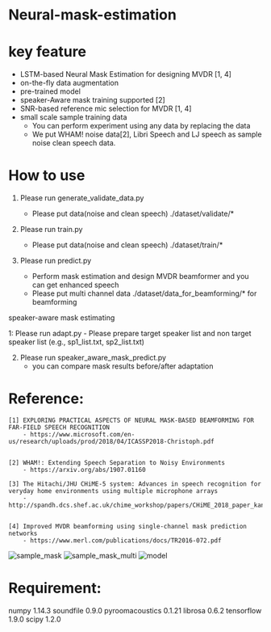 # Neural-mask-estimation

# key feature

- LSTM-based Neural Mask Estimation for designing MVDR [1, 4]
- on-the-fly data augmentation
- pre-trained model	
- speaker-Aware mask training supported [2]
- SNR-based reference mic selection for MVDR [1, 4]
- small scale sample training data 
	- You can perform experiment using any data by replacing the data
	- We put WHAM! noise data[2], Libri Speech and LJ speech as sample noise clean speech data.


# How to use

1. Please run generate_validate_data.py
	- Please put data(noise and clean speech) ./dataset/validate/*

2. Please run train.py
	- Please put data(noise and clean speech) ./dataset/train/*

3. Please run predict.py
	- Perform mask estimation and design MVDR beamformer and you can get enhanced speech
	- Please put multi channel data ./dataset/data_for_beamforming/* for beamforming

speaker-aware mask estimating

1: Please run adapt.py
	- Please prepare target speaker list and non target speaker list (e.g., sp1_list.txt, sp2_list.txt)

2. Please run speaker_aware_mask_predict.py
	- you can compare mask results before/after adaptation 
		
# Reference:

	[1] EXPLORING PRACTICAL ASPECTS OF NEURAL MASK-BASED BEAMFORMING FOR FAR-FIELD SPEECH RECOGNITION
		- https://www.microsoft.com/en-us/research/uploads/prod/2018/04/ICASSP2018-Christoph.pdf


	[2] WHAM!: Extending Speech Separation to Noisy Environments
		- https://arxiv.org/abs/1907.01160
		
	[3] The Hitachi/JHU CHiME-5 system: Advances in speech recognition for veryday home environments using multiple microphone arrays
		- http://spandh.dcs.shef.ac.uk/chime_workshop/papers/CHiME_2018_paper_kanda.pdf
	
	
	[4] Improved MVDR beamforming using single-channel mask prediction networks
		- https://www.merl.com/publications/docs/TR2016-072.pdf
    
![sample_mask](https://user-images.githubusercontent.com/41845296/62979654-5b090880-be5f-11e9-8eb3-08afc616e279.png)
![sample_mask_multi](https://user-images.githubusercontent.com/41845296/62979655-5b090880-be5f-11e9-9fde-028cc82d4f33.png)
![model](https://user-images.githubusercontent.com/41845296/62979656-5b090880-be5f-11e9-9e4f-fa4e4be17560.png)

# Requirement:

numpy	1.14.3
soundfile                 0.9.0
pyroomacoustics           0.1.21
librosa                   0.6.2
tensorflow                1.9.0
scipy                     1.2.0

    
    
